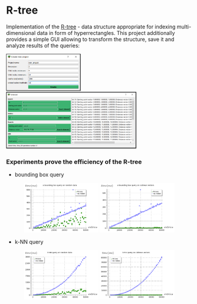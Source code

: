 # R-tree

Implementation of the <a href="https://en.wikipedia.org/wiki/R-tree" title="R-tree">R-tree</a> - data structure appropriate for indexing multi-dimensional data in form of hyperrectangles. This project additionally provides a simple GUI allowing to transform the structure, save it and analyze results of the queries:

<img src="doc/imgs/rt-gui1.png" width="40%">
<img src="doc/imgs/rt-gui2.png" width="70%">

### Experiments prove the efficiency of the R-tree

- bounding box query
<p style="text-align:center;">
  <img src="doc/imgs/rt-results1.png" width="40%">
  <img src="doc/imgs/rt-results2.png" width="40%">
</p>

- k-NN query
<p style="text-align:center;">
  <img src="doc/imgs/rt-results3.png" width="40%">
  <img src="doc/imgs/rt-results4.png" width="40%">
</p>
